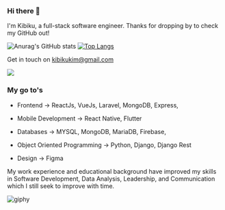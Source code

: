 ### Hi there 👋
I'm Kibiku, a full-stack software engineer. Thanks for dropping by to check my GitHub out!

![Anurag's GitHub stats](https://github-readme-stats.vercel.app/api?username=briankibiku&show_icons=true&theme=radical) 
[![Top Langs](https://github-readme-stats.vercel.app/api/top-langs/?username=briankibiku&layout=compact)](https://github.com/anuraghazra/github-readme-stats)

Get in touch on kibikukim@gmail.com

![](https://visitor-badge.glitch.me/badge?page_id=briankibiku.briankibiku)

### My go to's

- Frontend -> ReactJs, VueJs, Laravel, MongoDB, Express,

- Mobile Development -> React Native, Flutter

- Databases -> MYSQL, MongoDB, MariaDB, Firebase,

- Object Oriented Programming -> Python, Django, Django Rest

- Design -> Figma

My work experience and educational background have improved my skills in Software Development, Data Analysis, Leadership, and Communication which I still seek to improve with time.

![giphy](https://user-images.githubusercontent.com/10972674/177987735-e26fa876-45be-4158-a047-8c3f10cd0323.gif)

<!--
**briankibiku/briankibiku** is a ✨ _special_ ✨ repository because its `README.md` (this file) appears on your GitHub profile.

Here are some ideas to get you started:

- 🔭 I’m currently working on ...
- 🌱 I’m currently learning ...
- 👯 I’m looking to collaborate on ...
- 🤔 I’m looking for help with ...
- 💬 Ask me about ...
- 📫 How to reach me: ...
- 😄 Pronouns: ...
- ⚡ Fun fact: ...
-->
